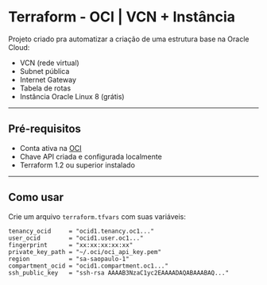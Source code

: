 # Terraform - OCI | VCN + Instância

Projeto criado pra automatizar a criação de uma estrutura base na Oracle Cloud:

- VCN (rede virtual)
- Subnet pública
- Internet Gateway
- Tabela de rotas
- Instância Oracle Linux 8 (grátis)

---

## Pré-requisitos

- Conta ativa na [OCI](https://cloud.oracle.com/)
- Chave API criada e configurada localmente
- Terraform 1.2 ou superior instalado

---

## Como usar

Crie um arquivo `terraform.tfvars` com suas variáveis:

```hcl
tenancy_ocid     = "ocid1.tenancy.oc1..."
user_ocid        = "ocid1.user.oc1..."
fingerprint      = "xx:xx:xx:xx:xx"
private_key_path = "~/.oci/oci_api_key.pem"
region           = "sa-saopaulo-1"
compartment_ocid = "ocid1.compartment.oc1..."
ssh_public_key   = "ssh-rsa AAAAB3NzaC1yc2EAAAADAQABAAABAQ..."
